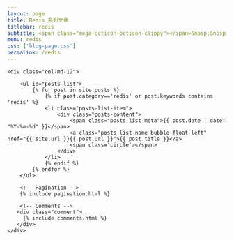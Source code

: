 ```yaml
---
layout: page
title: Redis 系列文章
titlebar: redis
subtitle: <span class="mega-octicon octicon-clippy"></span>&nbsp;&nbsp; redis 学习教程系列文章
menu: redis
css: ['blog-page.css']
permalink: /redis
---
```


<div class="row">

    <div class="col-md-12">

        <ul id="posts-list">
            {% for post in site.posts %}
                {% if post.category=='redis' or post.keywords contains 'redis' %}
                <li class="posts-list-item">
                    <div class="posts-content">
                        <span class="posts-list-meta">{{ post.date | date: "%Y-%m-%d" }}</span>
                        <a class="posts-list-name bubble-float-left" href="{{ site.url }}{{ post.url }}">{{ post.title }}</a>
                        <span class='circle'></span>
                    </div>
                </li>
                {% endif %}
            {% endfor %}
        </ul> 

        <!-- Pagination -->
        {% include pagination.html %}

        <!-- Comments -->
       <div class="comment">
         {% include comments.html %}
       </div>
    </div>

</div>
<script>
    $(document).ready(function(){

        // Enable bootstrap tooltip
        $("body").tooltip({ selector: '[data-toggle=tooltip]' });

    });
</script>